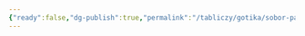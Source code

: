 ```yaml
---
{"ready":false,"dg-publish":true,"permalink":"/tabliczy/gotika/sobor-parizhskoj-bogomateri/","dgPassFrontmatter":true}
---
```



